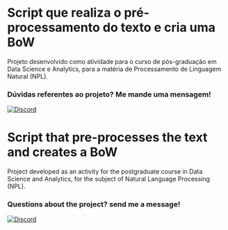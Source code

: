 # Script que realiza o pré-processamento do texto e cria uma BoW

Projeto desenvolvido como atividade para o curso de pós-graduação em Data Science e Analytics, para a matéria de Processamento de Linguagem Natural (NPL).

### Dúvidas referentes ao projeto? Me mande uma mensagem!

[![Discord](https://img.shields.io/badge/Discord-FFF?style=for-the-badge&logo=discord&logoColor=000)](https://www.discord.com/in/gfmgea/)

# Script that pre-processes the text and creates a BoW

Project developed as an activity for the postgraduate course in Data Science and Analytics, for the subject of Natural Language Processing (NPL).

### Questions about the project? send me a message!

[![Discord](https://img.shields.io/badge/Discord-FFF?style=for-the-badge&logo=discord&logoColor=000)](https://www.discord.com/in/gfmgea/)
